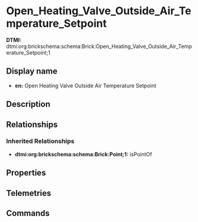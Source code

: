 # Open_Heating_Valve_Outside_Air_Temperature_Setpoint
**DTMI:** dtmi:org:brickschema:schema:Brick:Open_Heating_Valve_Outside_Air_Temperature_Setpoint;1
## Display name
- **en:** Open Heating Valve Outside Air Temperature Setpoint
## Description
## Relationships
### Inherited Relationships
* **dtmi:org:brickschema:schema:Brick:Point;1:** isPointOf
## Properties
## Telemetries
## Commands
